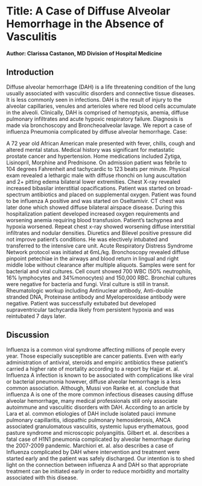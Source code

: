 # Title: A Case of Diffuse Alveolar Hemorrhage in the Absence of Vasculitis

**Author: Clarissa Castanon, MD Division of Hospital Medicine**

## Introduction

Diffuse alveolar hemorrhage (DAH) is a life threatening condition of the lung usually associated with vasculitic disorders and connective tissue diseases. It is less commonly seen in infections. DAH is the result of injury to the alveolar capillaries, venules and arterioles where red blood cells accumulate in the alveoli. Clinically, DAH is comprised of hemoptysis, anemia, diffuse pulmonary infiltrates and acute hypoxic respiratory failure.  Diagnosis is made via bronchoscopy and Broncheoalveolar lavage. We report a case of influenza Pneumonia complicated by diffuse alveolar hemorrhage.
Case:

A 72 year old African American male presented with fever, chills, cough and altered mental status. Medical history was significant for metastatic prostate cancer and hypertension. Home medications included Zytiga, Lisinopril, Morphine and Prednisone. On admission patient was febrile to 104 degrees Fahrenheit and tachycardic to 123 beats per minute. Physical exam revealed a lethargic male with diffuse rhonchi on lung auscultation and 2+ pitting edema bilateral lower extremities.  Chest X-ray revealed increased bibasilar interstitial opacifications. Patient was started on broad-spectrum antibiotics and placed on supplemental oxygen. Patient was found to be influenza A positive and was started on Oseltamivir. CT chest was later done which showed diffuse bilateral airspace disease. During this hospitalization patient developed increased oxygen requirements and worsening anemia requiring blood transfusion. Patient’s tachypnea and hypoxia worsened. Repeat chest x-ray showed worsening diffuse interstitial infiltrates and nodular densities. Diuretics and Bilevel positive pressure did not improve patient’s conditions.  He was electively intubated and transferred to the intensive care unit.  Acute Respiratory Distress Syndrome Network protocol was initiated at 6mL/kg. Bronchoscopy revealed diffuse pinpoint petechiae in the airways and blood return in lingual and right middle lobe without clearance after multiple aliquots. Samples were sent for bacterial and viral cultures. Cell count showed 700 WBC (50% neutrophils, 16% lymphocytes and 34%monocytes) and 150,000 RBC. Bronchial cultures were negative for bacteria and fungi. Viral culture is still in transit. Rheumatologic workup including Antinuclear antibody, Anti-double stranded DNA, Proteinase antibody and Myeloperoxidase antibody were negative. Patient was successfully extubated but developed supraventricular tachycardia likely from persistent hypoxia and was reintubated 7 days later.

## Discussion

Influenza is a common viral syndrome affecting millions of people every year.  Those especially susceptible are cancer patients. Even with early administration of antiviral, steroids and empiric antibiotics these patient’s carried a higher rate of mortality according to a report by Hajjar et. al. Influenza A infection is known to be associated with complications like viral or bacterial pneumonia however, diffuse alveolar hemorrhage is a less common association. Although, Mussi von Ranke et. al. conclude that influenza A is one of the more common infectious diseases causing diffuse alveolar hemorrhage, many medical professionals still only associate autoimmune and vasculitic disorders with DAH. According to an article by Lara et al. common etiologies of DAH include isolated pauci immune pulmonary capillaritis, idiopathic pulmonary hemosiderosis, ANCA associated granulomatous vasculitis, systemic lupus erythematous, good pasture syndrome and microscopic polyangiitis. Gilbert et. al. describes a fatal case of H1N1 pneumonia complicated by alveolar hemorrhage during the 2007-2009 pandemic. Marchiori et. al. also describes a case of Influenza complicated by DAH where intervention and treatment were started early and the patient was safely discharged.
Our intention is to shed light on the connection between influenza A and DAH so that appropriate treatment can be initiated early in order to reduce morbidity and mortality associated with this disease.
